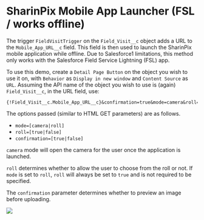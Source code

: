# SharinPix Mobile App Launcher (FSL / works offline)

The trigger `FieldVisitTrigger` on the `Field_Visit__c` object adds a URL to the `Mobile_App_URL__c` field. This field is then used to launch the SharinPix mobile application while offline. Due to Salesforce1 limitations, this method only works with the Salesforce Field Service Lightning (FSL) app.

To use this demo, create a `Detail Page Button` on the object you wish to use it on, with `Behavior` as `Display in new window` and `Content Source` as `URL`. Assuming the API name of the object you wish to use is (again) `Field_Visit__c`, in the URL field, use:
```
{!Field_Visit__c.Mobile_App_URL__c}&confirmation=true&mode=camera&roll=true
```

The options passed (similar to HTML GET parameters) are as follows.
 - `mode=[camera|roll]`
 - `roll=[true|false]`
 - `confirmation=[true|false]`

`camera` mode will open the camera for the user once the application is launched.

`roll` determines whether to allow the user to choose from the roll or not. If `mode` is set to `roll`, `roll` will always be set to `true` and is not required to be specified.

The `confirmation` parameter determines whether to preview an image before uploading.

[<img src="https://raw.githubusercontent.com/afawcett/githubsfdeploy/master/deploy.png">](https://githubsfdeploy.herokuapp.com?owner=sharinpix&repo=demo-apex&ref=mobile_app_launcher_fsl)
